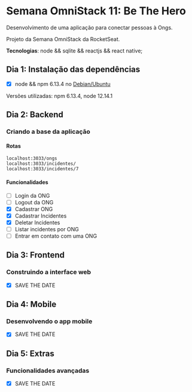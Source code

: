 # Semana OmniStack 11: Be The Hero
Desenvolvimento de uma aplicação para conectar pessoas à Ongs. 

Projeto da Semana OmniStack da RocketSeat. 

**Tecnologias**: node && sqlite && reactjs && react native;

## Dia 1: Instalação das dependências

- [x] node && npm 6.13.4 no [Debian/Ubuntu](https://docs.npmjs.com/downloading-and-installing-node-js-and-npm)

Versões utilizadas: npm 6.13.4, node 12.14.1

## Dia 2: Backend 
### Criando a base da aplicação
#### Rotas
    localhost:3033/ongs
    localhost:3033/incidentes/   
    localhost:3033/incidentes/7

#### Funcionalidades
- [ ] Login da ONG
- [ ] Logout da ONG
- [x] Cadastrar ONG
- [x] Cadastrar Incidentes
- [x] Deletar Incidentes
- [ ] Listar incidentes por ONG
- [ ] Entrar em contato com uma ONG

## Dia 3: Frontend
### Construindo a interface web
- [x] SAVE THE DATE

## Dia 4: Mobile
### Desenvolvendo o app mobile
- [x] SAVE THE DATE

## Dia 5: Extras
### Funcionalidades avançadas
- [x] SAVE THE DATE
